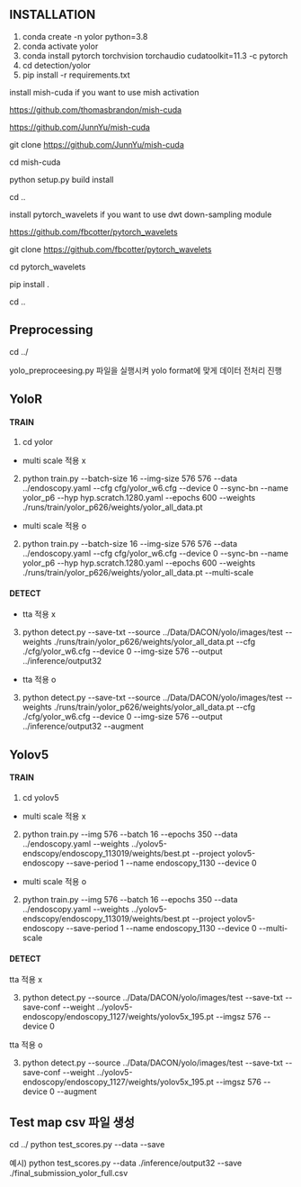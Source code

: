 ## INSTALLATION

1. conda create -n yolor python=3.8
2. conda activate yolor
3. conda install pytorch torchvision torchaudio cudatoolkit=11.3 -c pytorch
4. cd detection/yolor
5. pip install -r requirements.txt

install mish-cuda if you want to use mish activation

https://github.com/thomasbrandon/mish-cuda

https://github.com/JunnYu/mish-cuda

git clone https://github.com/JunnYu/mish-cuda

cd mish-cuda

python setup.py build install

cd ..

install pytorch_wavelets if you want to use dwt down-sampling module

https://github.com/fbcotter/pytorch_wavelets

git clone https://github.com/fbcotter/pytorch_wavelets

cd pytorch_wavelets

pip install .

cd ..


## Preprocessing

cd ../

yolo_preproceesing.py 파일을 실행시켜 yolo format에 맞게 데이터 전처리 진행

## YoloR 
#### TRAIN
1. cd yolor

* multi scale 적용 x

2. python train.py --batch-size 16 --img-size 576 576 --data ../endoscopy.yaml --cfg cfg/yolor_w6.cfg --device 0 --sync-bn --name yolor_p6 --hyp hyp.scratch.1280.yaml --epochs 600 --weights ./runs/train/yolor_p626/weights/yolor_all_data.pt

* multi scale 적용 o

2. python train.py --batch-size 16 --img-size 576 576 --data ../endoscopy.yaml --cfg cfg/yolor_w6.cfg --device 0 --sync-bn --name yolor_p6 --hyp hyp.scratch.1280.yaml --epochs 600 --weights ./runs/train/yolor_p626/weights/yolor_all_data.pt --multi-scale

#### DETECT

* tta 적용 x

3. python detect.py --save-txt --source ../Data/DACON/yolo/images/test --weights ./runs/train/yolor_p626/weights/yolor_all_data.pt --cfg ./cfg/yolor_w6.cfg --device 0 --img-size 576 --output ../inference/output32

* tta 적용 o 

3. python detect.py --save-txt --source ../Data/DACON/yolo/images/test --weights ./runs/train/yolor_p626/weights/yolor_all_data.pt --cfg ./cfg/yolor_w6.cfg --device 0 --img-size 576 --output ../inference/output32 --augment


  

## Yolov5 
#### TRAIN
1. cd yolov5

* multi scale 적용 x

2. python train.py --img 576 --batch 16 --epochs 350 --data ../endoscopy.yaml --weights ../yolov5-endscopy/endoscopy_113019/weights/best.pt --project yolov5-endoscopy --save-period 1 --name endoscopy_1130 --device 0

* multi scale 적용 o

2. python train.py --img 576 --batch 16 --epochs 350 --data ../endoscopy.yaml --weights ../yolov5-endscopy/endoscopy_113019/weights/best.pt --project yolov5-endoscopy --save-period 1 --name endoscopy_1130 --device 0 --multi-scale

#### DETECT

tta 적용 x

3. python detect.py --source ../Data/DACON/yolo/images/test --save-txt --save-conf --weight ../yolov5-endoscopy/endoscopy_1127/weights/yolov5x_195.pt --imgsz 576 --device 0 

tta 적용 o 

3. python detect.py --source ../Data/DACON/yolo/images/test --save-txt --save-conf --weight ../yolov5-endoscopy/endoscopy_1127/weights/yolov5x_195.pt --imgsz 576 --device 0 --augment

## Test map csv 파일 생성
cd ../
python test_scores.py --data <data path> --save <save file path>

예시) python test_scores.py --data ./inference/output32 --save ./final_submission_yolor_full.csv
